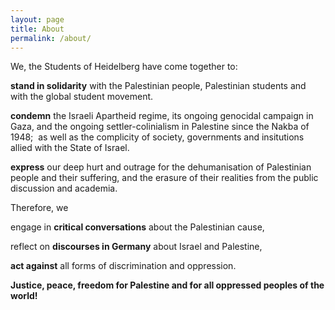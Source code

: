 ```yaml
---
layout: page
title: About
permalink: /about/
---
```


We, the Students of Heidelberg have come together to:

**stand in solidarity** with the Palestinian people, Palestinian students and with the global student movement. 

**condemn** the Israeli Apartheid regime, its ongoing genocidal campaign in Gaza, and the ongoing settler-colinialism in Palestine since the Nakba of 1948;  as well as the complicity of society, governments and insitutions allied with the State of Israel.

**express** our deep hurt and outrage for the dehumanisation of Palestinian people and their suffering, and the erasure of their realities from the public discussion and academia.

Therefore, we

engage in **critical conversations** about the Palestinian cause,

reflect on **discourses in Germany** about Israel and Palestine,

**act against** all forms of discrimination and oppression.

**Justice, peace, freedom for Palestine and for all oppressed peoples of the world!**